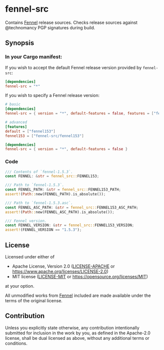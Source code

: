 # fennel-src

Contains [Fennel](https://fennel-lang.org/) release sources. Checks release sources against @technomancy PGP signatures during build.

## Synopsis

### In your Cargo manifest:

If you wish to accept the default Fennel release version provided by `fennel-src`:

```toml
[dependencies]
fennel-src = "*"
```

If you wish to specify a Fennel release version:

```toml
# basic
[dependencies]
fennel-src = { version = "*", default-features = false, features = ["fennel153"] }
```

```toml
# advanced
[features]
default = ["fennel153"]
fennel153 = ["fennel-src/fennel153"]

[dependencies]
fennel-src = { version = "*", default-features = false }
```

### Code

```rust
/// Contents of `fennel-1.5.3`.
const FENNEL: &str = fennel_src::FENNEL153;

/// Path to `fennel-1.5.3`.
const FENNEL_PATH: &str = fennel_src::FENNEL153_PATH;
assert!(Path::new(FENNEL_PATH).is_absolute());

/// Path to `fennel-1.5.3.asc`.
const FENNEL_ASC_PATH: &str = fennel_src::FENNEL153_ASC_PATH;
assert!(Path::new(FENNEL_ASC_PATH).is_absolute());

/// Fennel version.
const FENNEL_VERSION: &str = fennel_src::FENNEL153_VERSION;
assert!(FENNEL_VERSION == "1.5.3");
```

## License

Licensed under either of

- Apache License, Version 2.0 ([LICENSE-APACHE](../LICENSE-APACHE) or https://www.apache.org/licenses/LICENSE-2.0)
- MIT license ([LICENSE-MIT](../LICENSE-MIT) or https://opensource.org/licenses/MIT)

at your option.

All unmodified works from [Fennel](https://fennel-lang.org/) included are made available under the terms of the original license.

## Contribution

Unless you explicitly state otherwise, any contribution intentionally submitted for inclusion in the work by you, as defined in the Apache-2.0 license, shall be dual licensed as above, without any additional terms or conditions.
